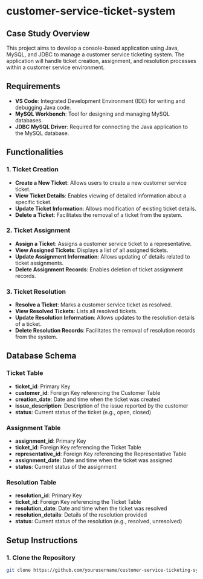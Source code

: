 # customer-service-ticket-system


## Case Study Overview

This project aims to develop a console-based application using Java, MySQL, and JDBC to manage a customer service ticketing system. The application will handle ticket creation, assignment, and resolution processes within a customer service environment.

## Requirements

- **VS Code**: Integrated Development Environment (IDE) for writing and debugging Java code.
- **MySQL Workbench**: Tool for designing and managing MySQL databases.
- **JDBC MySQL Driver**: Required for connecting the Java application to the MySQL database.

## Functionalities

### 1. Ticket Creation
- **Create a New Ticket**: Allows users to create a new customer service ticket.
- **View Ticket Details**: Enables viewing of detailed information about a specific ticket.
- **Update Ticket Information**: Allows modification of existing ticket details.
- **Delete a Ticket**: Facilitates the removal of a ticket from the system.

### 2. Ticket Assignment
- **Assign a Ticket**: Assigns a customer service ticket to a representative.
- **View Assigned Tickets**: Displays a list of all assigned tickets.
- **Update Assignment Information**: Allows updating of details related to ticket assignments.
- **Delete Assignment Records**: Enables deletion of ticket assignment records.

### 3. Ticket Resolution
- **Resolve a Ticket**: Marks a customer service ticket as resolved.
- **View Resolved Tickets**: Lists all resolved tickets.
- **Update Resolution Information**: Allows updates to the resolution details of a ticket.
- **Delete Resolution Records**: Facilitates the removal of resolution records from the system.

## Database Schema

### Ticket Table
- **ticket_id**: Primary Key
- **customer_id**: Foreign Key referencing the Customer Table
- **creation_date**: Date and time when the ticket was created
- **issue_description**: Description of the issue reported by the customer
- **status**: Current status of the ticket (e.g., open, closed)

### Assignment Table
- **assignment_id**: Primary Key
- **ticket_id**: Foreign Key referencing the Ticket Table
- **representative_id**: Foreign Key referencing the Representative Table
- **assignment_date**: Date and time when the ticket was assigned
- **status**: Current status of the assignment

### Resolution Table
- **resolution_id**: Primary Key
- **ticket_id**: Foreign Key referencing the Ticket Table
- **resolution_date**: Date and time when the ticket was resolved
- **resolution_details**: Details of the resolution provided
- **status**: Current status of the resolution (e.g., resolved, unresolved)

## Setup Instructions

### 1. Clone the Repository
```bash
git clone https://github.com/yourusername/customer-service-ticketing-system.git
